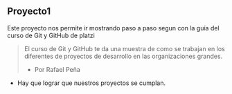 ## Proyecto1
Este proyecto nos permite ir mostrando paso a paso segun con la guía del curso de Git y GitHub de platzi
> El curso de Git y GitHub te da una muestra de como se trabajan en los diferentes de proyectos de desarrollo en las organizaciones grandes.
>- Por Rafael Peña

* Hay que lograr que nuestros proyectos se cumplan.
